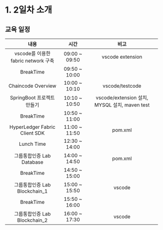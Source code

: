 # **1. 2일차 소개**

## **교육 일정**
| 내용 | 시간 | 비고 |
|:--------:|:--------:|:--------:|
| vscode를 이용한 fabric network 구축 | 09:00 ~ 09:50 | vscode extension |
| BreakTime | 09:50 ~ 10:00 ||
| Chaincode Overview  | 10:00 ~ 10:10 | vscode/testcode |
| SpringBoot 프로젝트 만들기  | 10:10 ~ 10:50 | vscode/extension 설치, MYSQL 설치, maven test|
| BreakTime | 10:50 ~ 11:00 ||
| HyperLedger Fabric Client SDK | 11:00 ~ 11:50 | pom.xml |
| Lunch Time | 12:30 ~ 14:00 ||
| 그룹통합인증 Lab Database | 14:00 ~ 14:50 | pom.xml |
| BreakTime | 14:50 ~ 15:00 ||
| 그룹통합인증 Lab Blockchain_1 | 15:00 ~ 15:50 | vscode |
| BreakTime | 15:50 ~ 16:00 ||
| 그룹통합인증 Lab Blockchain_2 | 16:00 ~ 17:30 | vscode |